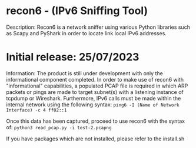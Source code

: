 # recon6 - (IPv6 Sniffing Tool)

Description: Recon6 is a network sniffer using various Python libraries such as Scapy and PyShark in order to locate link local IPv6 addresses.

# Initial release: 25/07/2023

Information: The product is still under development with only the informational component completed. In order to make use of recon6 with "informational" capabilities, a populated PCAP file is required in which ARP packets or pings are made to target subnet(s) with a listening instance of tcpdump or Wireshark. Furthermore, IPv6 calls must be made within the internal network using the following syntax: `ping6 -I (Name of Network Interface) -c 4 ff02::1`

Once this data has been captured, proceed to use recon6 with the syntax of: 
`python3 read_pcap.py -i test-2.pcapng`

If you have packages which are not installed, please refer to the install.sh
